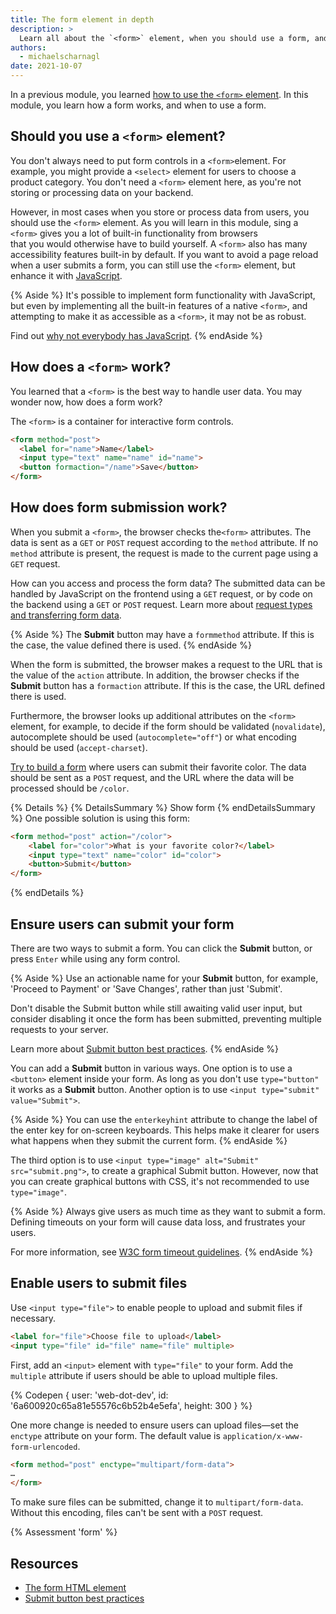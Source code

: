 ```yaml
---
title: The form element in depth
description: >
  Learn all about the `<form>` element, when you should use a form, and how a form works in detail.
authors:
  - michaelscharnagl
date: 2021-10-07
---
```


In a previous module, you learned [how to use the `<form>` element](/learn/forms/form-element). 
In this module, you learn how a form works, and when to use a form.

## Should you use a `<form>` element?

You don't always need to put form controls in a `<form>`element. 
For example, you might provide a `<select>` element for users to choose a product category. 
You don't need a `<form>` element here, as you're not storing or processing data on your backend.

However, in most cases when you store or process data from users, 
you should use the `<form>` element. 
As you will learn in this module, sing a `<form>` gives you a lot of built-in functionality from browsers  
that you would otherwise have to build yourself. 
A `<form>` also has many accessibility features built-in by default. 
If you want to avoid a page reload when a user submits a form, 
you can still use the `<form>` element, but enhance it with 
[JavaScript](/learn/forms/javascript). 

{% Aside %}
It's possible to implement form functionality with JavaScript, 
but even by implementing all the built-in features of a native `<form>`, 
and attempting to make it as accessible as a `<form>`, it may not be as robust. 

Find out [why not everybody has JavaScript](https://kryogenix.org/code/browser/everyonehasjs.html).
{% endAside %}

## How does a `<form>` work?

You learned that a `<form>` is the best way to handle user data. 
You may wonder now, how does a form work? 

The `<form>` is a container for interactive form controls.

```html
<form method="post">
  <label for="name">Name</label>
  <input type="text" name="name" id="name">
  <button formaction="/name">Save</button>
</form>
```

## How does form submission work?

When you submit a `<form>`, the browser checks the`<form>` attributes. 
The data is sent as a `GET` or `POST` request according to the `method` attribute. 
If no `method` attribute is present, 
the request is made to the current page using a `GET` request.

How can you access and process the form data? 
The submitted data can be handled by JavaScript on the frontend using a `GET` request, 
or by code on the backend using a `GET` or `POST` request. 
Learn more about 
[request types and transferring form data](/learn/forms/form-element/#where-is-the-data-processed).

{% Aside %}
The **Submit** button may have a `formmethod` attribute. 
If this is the case, the value defined there is used.
{% endAside %}

When the form is submitted, the browser makes a request to the URL that is the value of the `action` attribute. 
In addition, the browser checks if the **Submit** button has a `formaction` attribute. 
If this is the case, the URL defined there is used.

Furthermore, the browser looks up additional attributes on the `<form>` element, 
for example, to decide if the form should be validated (`novalidate`), 
autocomplete should be used (`autocomplete="off"`) or what encoding should be used (`accept-charset`).

[Try to build a form](https://codepen.io/web-dot-dev/pen/c7d89671f738240187a86cda1074d554) where users can submit their favorite color. 
The data should be sent as a `POST` request, and the URL where the data will be processed should be `/color`. 

{% Details %}
{% DetailsSummary %}
Show form
{% endDetailsSummary %}
One possible solution is using this form:

```html
<form method="post" action="/color">
    <label for="color">What is your favorite color?</label>
    <input type="text" name="color" id="color">
    <button>Submit</button>
</form>
```

{% endDetails %}

## Ensure users can submit your form

There are two ways to submit a form. 
You can click the **Submit** button, or press `Enter` while using any form control.

{% Aside %}
Use an actionable name for your **Submit** button, 
for example, 'Proceed to Payment' or 'Save Changes', rather than just 'Submit'. 

Don't disable the Submit button while still awaiting valid user input, 
but consider disabling it once the form has been submitted, 
preventing multiple requests to your server.

Learn more about [Submit button best practices](/payment-and-address-form-best-practices/#html-button).
{% endAside %}

You can add a **Submit** button in various ways. 
One option is to use a `<button>` element inside your form. 
As long as you don't use `type="button"` it works as a **Submit** button. 
Another option is to use `<input type="submit" value="Submit">`.

{% Aside %}
You can use the `enterkeyhint` attribute to change the label of the enter key for on-screen keyboards. 
This helps make it clearer for users what happens when they submit the current form.
{% endAside %}

The third option is to use `<input type="image" alt="Submit" src="submit.png">`, 
to create a graphical Submit button. 
However, now that you can create graphical buttons with CSS, it's not recommended to use `type="image"`.

{% Aside %}
Always give users as much time as they want to submit a form. 
Defining timeouts on your form will cause data loss, and frustrates your users.

For more information, see 
[W3C form timeout guidelines](https://www.w3.org/WAI/WCAG21/Understanding/timeouts.html). 
{% endAside %}

## Enable users to submit files

Use `<input type="file">` to enable people to upload and submit files if necessary. 

```html
<label for="file">Choose file to upload</label>
<input type="file" id="file" name="file" multiple>
```

First, add an `<input>` element with `type="file"` to your form. 
Add the `multiple` attribute if users should be able to upload multiple files.

{% Codepen {
  user: 'web-dot-dev',
  id: '6a600920c65a81e55576c6b52b4e5efa',
  height: 300
} %}

One more change is needed to ensure users can upload files—set the `enctype` attribute on your form. 
The default value is `application/x-www-form-urlencoded`.

```html
<form method="post" enctype="multipart/form-data">
…
</form>
```
To make sure files can be submitted, change it to `multipart/form-data`. 
Without this encoding, files can't be sent with a `POST` request.

{% Assessment 'form' %}

## Resources

- [The form HTML element](https://developer.mozilla.org/docs/Web/HTML/Element/form)
- [Submit button best practices](/payment-and-address-form-best-practices/#html-button)
